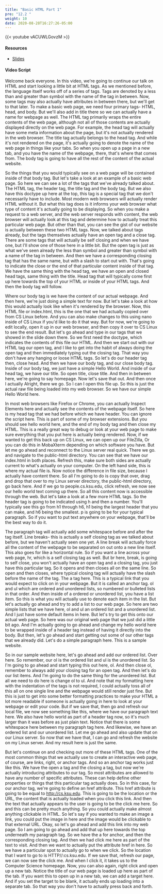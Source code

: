 ```yaml
---
title: "Basic HTML Part 1"
pre: "12.2 "
weight: 10
date: 2020-08-28T16:27:26-05:00
---
```


{{< youtube vACUWLGovzM >}}

#### Resources
* [Slides](/1-cc115/13-webprog/slides/13-WebProgramming1.pdf)

#### Video Script

Welcome back everyone. In this video, we're going to continue our talk on HTML and start looking a little bit at HTML tags. As we mentioned before, the language itself works off of a series of tags. Tags are denoted by a less than and greater than symbol with the name of the tag in between. Now, some tags may also actually have attributes in between there, but we'll get to that later. To make a basic web page, we need four primary tags- HTML, head, and body. But we'll also add in title there so we can actually have a name for webpage as well. The HTML tag primarily wraps the entire contents of the web page, although not all of those contents are actually displayed directly on the web page. For example, the head tag will actually have some meta information about the page, but it's not actually rendered in the web browser. The title tag actually belongs to the head tag. And while it's not rendered on the page, it's actually going to denote the name of the web page in things like your tabs. So when you open up a page in a new tab, and you have the name of the webpage, there, that's where that comes from. The body tag is going to have all the rest of the content of the actual website. 

So the things that you would typically see on a web page will be contained inside of that body tag. But let's take a look at an example of a basic web page. So here we can see a lot of the tags that we've already talked about. The HTML tag, the header tag, the title tag and the body tag. But we also have this doctype up here at the top, this tag is a special tag that we don't necessarily have to include. Most modern web browsers will actually render HTML without it. But what this tag does is it informs your web browser what type of content it's actually going to be displaying. So when you make a request to a web server, and the web server responds with content, the web browser will actually look at this tag and determine how to actually treat this particular web page. But other than that, you can see the gist of our website is actually between these two HTML tags. Now, we talked about tags already, but the tags themselves actually have an open tag and a close tag. There are some tags that will actually be self closing and when we have one, but I'll show one of those here in a little bit. But the open tag is just as what we've seen already the less than symbol and greater than symbol with a name of the tag in between. And then we have a corresponding closing tag that has the same name, but with a slash to start out with. That's going to indicate the close or the end of that particular content inside of that tag. We have the same thing with the head tag, we have an open and closed head tags, same thing with the title. Head tag that will typically come first up here towards the top of your HTML or inside of your HTML tags. And then the body tag will follow. 

Where our body tag is we have the content of our actual webpage. And then here, we're just doing a simple text for now. But let's take a look at how this would actually look like when it's rendered by the browser. Now, this HTML file or index.html, this is the one that we had actually copied over from CS Linux before. And you can also make changes to this using nano inside of CS Linux if you'd like to do it that way. But for now, we're going to edit locally, open it up in our web browser, and then copy it over to CS Linux to see the end result. But let's go ahead and type in our tags that we showed in the slide down there. So we first need the doctype, which indicates the contents of this file our HTML. And then we start out with our HTML tag our open tag, and I like to get into the habit of always doing the open tag and then immediately typing out the closing tag. That way you don't have any hanging or loose HTML tags. So let's do our header tag then, close head. And then we have our body tag, and our close body tag. Inside of our body tag, we just have a simple Hello World. And inside of our head tag, we have our title. So open title, close title. And then in between here, we're going to say homepage. Now let's save that out. And then once I actually Alright, there we go. So I can I open this file up. So this is just the actual raw file being loaded into my web browser. So we have our simple Hello World here. 

In most web browsers like Firefox or Chrome, you can actually Inspect Elements here and actually see the contents of the webpage itself. So here is my head tag that we had before which we have header. You can ignore the script here. This is part of some of my browser extensions. But you should see hello world here, and the end of my body tag and then close my HTML. This is a really great way to debug or look at your web page to make sure everything that you put here is actually being rendered. Now, if we wanted to get this back up on CS Linux, we can open up our FileZilla, Or you can do this in MobaXterm depending on which software you have. But let me go ahead and reconnect to the Linux server real quick. There we go. and navigate to the public-html directory. You can see that we have our index.html in both places. Refresh this, make sure both sides are actually current to what's actually on your computer. On the left hand side, this is where my actual file is. Now notice the difference in file size, because I actually have content there. So all I'm going to do is copy that over, drag and drop that over to my Linux server directory, the public-html directory, go back here. And if we go to people.cs.ksu.edu, click refresh, we now see our hello world text coming up there. So all this content now is accessible through the web. But let's take a look at a few more HTML tags. So the header tag is going to be indicated using h and then a number. You'll typically see this go from h1 through h6, h1 being the largest header that you can make, and h6 being the smallest. p is going to be for your typical paragraph. So if you want to put text anywhere on your webpage, that'll be the best way to do it. 

The paragraph tag will actually add some whitespace before and after the tag itself. Line breaks- this is actually a self closing tag as we talked about before, but we haven't actually seen one yet. A line break will actually force all the content of the webpage to be separated on out onto a new line itself. This also goes for like a horizontal rule. So if you want a line across your web page, hr, which is a self closing tag as well. But br here, break, is going to self close, you won't actually have an open tag and a closing tag, you just have this particular tag. So it opens and then closes all on the same line. So open and then closes, where typical closing tag will actually have the slash before the name of the tag. The a tag here. This is a typical link that you would expect to click on in your webpage. But it is called an anchor tag. ol and ul which are ordered and unordered lists, so numbered or bulleted lists in that order. And then inside of a ordered or unordered list, you have a list item. So this is what you will actually use to denote each item in the list. But let's actually go ahead and try to add a list to our web page. So here are two simple lists that we have here, ol and ul an ordered list and a unordered list. And I just have some default items in here. But let's try to get this onto our actual web page. So here was our original web page that we just did a little bit ago. And I'm actually going to go ahead and change my hello world here to be wrapped inside of a header tag instead of having it directly into the body. But then, let's go ahead and start getting out some of our other tags that we already did. Let's do a simple paragraph here. This is a sample website. 

So in our sample website here, let's go ahead and add our ordered list. Over here. So remember, our ol is the ordered list and ul is the unordered list. So I'm going to go ahead and start typing this out here, ol. And then close ol, remember to always add your closing tag for an open tag. And then let's do our list items. And I'm going to do the same thing for the unordered list. But all we need to do here is change ol to ul. And note that my formatting here with the indentation of the tags is not required, I could actually toss all of this all on one single line and the webpage would still render just fine. But this is just to get into some better formatting practices to make your HTML a lot more readable if someone is actually going in here to look at your webpage or edit your code. But if we save that, then go and refresh our local file, we now see something like this, where we have our paragraph text here. We also have hello world as part of a header tag now, so it's much larger than it was before as just plain text. Notice that there is some whitespace here between my paragraph tag here. And likewise, we have an ordered list and our unordered list. Let me go ahead and also update that on our Linux server. So now that we have that, I can go and refresh the website on my Linux server. And my result here is just the same. 

But let's continue on and checking out more of these HTML tags. One of the most common things that we actually use to create an interactive web page, of course, are links, right, or anchor tags. And so an anchor tag works just like this. We have the open a tag and the closing a tag, but now we're actually introducing attributes to our tag. So most attributes are allowed to have any number of specific attributes. These can help define other properties or things that this particular tag actually does. So in this case, for our anchor tag, we're going to define an href attribute. This href attribute is going to be equal to http://cs.ksu.edu. This is going to be the location or the URL, the content that is actually loaded when you click this link. And then the text that actually appears to the user is going to be the click me here. So and this can be pretty much anything. So you could actually make almost anything clickable in HTML. So let's say if you wanted to make an image a link, you could put the image in here and the image would be clickable to that external URL. Okay, so let's go ahead and add this link into my web page. So I am going to go ahead and add that up here towards the top underneath my paragraph tag. So we have the a for anchor, and then the corresponding closing tag. And then we had click me here as part of the text to visit. And then we want to actually put the attribute href in here. So we have a particular spot to actually go to when we click. So the location that I want to go to is HTTP//:cs.ksu.edu. If we save that, refresh our page, we can now see the click me. And when I click it, it takes us to the Computer Science homepage. Now, you can also again, right click and open up a new tab. Notice the title of our web page is loaded up here as part of the tab. If you want this to open up in a new tab, we can add a target here. And if you set the target to be blank, it actually ends up loading into a separate tab. So that way you don't have to actually press back and forth. 


